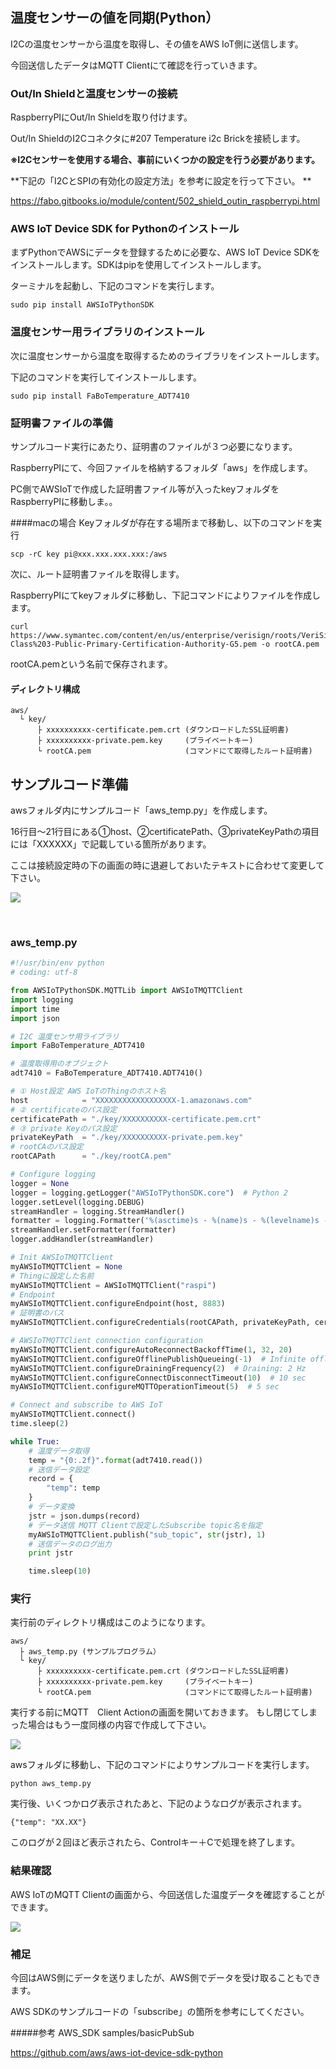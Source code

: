 
## 温度センサーの値を同期(Python）

I2Cの温度センサーから温度を取得し、その値をAWS IoT側に送信します。

今回送信したデータはMQTT Clientにて確認を行っていきます。

### Out/In Shieldと温度センサーの接続
RaspberryPIにOut/In Shieldを取り付けます。

Out/In ShieldのI2Cコネクタに#207 Temperature i2c Brickを接続します。

**※I2Cセンサーを使用する場合、事前にいくつかの設定を行う必要があります。**

**下記の「I2CとSPIの有効化の設定方法」を参考に設定を行って下さい。
**

https://fabo.gitbooks.io/module/content/502_shield_outin_raspberrypi.html

### AWS IoT Device SDK for Pythonのインストール

まずPythonでAWSにデータを登録するために必要な、AWS IoT Device SDKをインストールします。SDKはpipを使用してインストールします。

ターミナルを起動し、下記のコマンドを実行します。

```
sudo pip install AWSIoTPythonSDK
```

### 温度センサー用ライブラリのインストール
次に温度センサーから温度を取得するためのライブラリをインストールします。

下記のコマンドを実行してインストールします。

```
sudo pip install FaBoTemperature_ADT7410
```


### 証明書ファイルの準備
サンプルコード実行にあたり、証明書のファイルが３つ必要になります。

RaspberryPIにて、今回ファイルを格納するフォルダ「aws」を作成します。

PC側でAWSIoTで作成した証明書ファイル等が入ったkeyフォルダをRaspberryPIに移動しま。。

####macの場合
Keyフォルダが存在する場所まで移動し、以下のコマンドを実行
```
scp -rC key pi@xxx.xxx.xxx.xxx:/aws
```


次に、ルート証明書ファイルを取得します。

RaspberryPIにてkeyフォルダに移動し、下記コマンドによりファイルを作成します。

```
curl https://www.symantec.com/content/en/us/enterprise/verisign/roots/VeriSign-Class%203-Public-Primary-Certification-Authority-G5.pem -o rootCA.pem
```

rootCA.pemという名前で保存されます。

#### ディレクトリ構成

```
aws/
  └ key/
      ├ xxxxxxxxxx-certificate.pem.crt (ダウンロードしたSSL証明書)
      ├ xxxxxxxxxx-private.pem.key     (プライベートキー)
      └ rootCA.pem                     (コマンドにて取得したルート証明書)
```



## サンプルコード準備
awsフォルダ内にサンプルコード「aws_temp.py」を作成します。

16行目〜21行目にある①host、②certificatePath、③privateKeyPathの項目には「XXXXXX」で記載している箇所があります。


ここは接続設定時の下の画面の時に退避しておいたテキストに合わせて変更して下さい。

![](img/publish/python/publish001.png)

<br>

### aws_temp.py

```python
#!/usr/bin/env python
# coding: utf-8

from AWSIoTPythonSDK.MQTTLib import AWSIoTMQTTClient
import logging
import time
import json

# I2C 温度センサ用ライブラリ
import FaBoTemperature_ADT7410

# 温度取得用のオブジェクト
adt7410 = FaBoTemperature_ADT7410.ADT7410()

# ① Host設定 AWS IoTのThingのホスト名
host            = "XXXXXXXXXXXXXXXXXX-1.amazonaws.com"
# ② certificateのパス設定
certificatePath = "./key/XXXXXXXXXX-certificate.pem.crt"
# ③ private Keyのパス設定
privateKeyPath  = "./key/XXXXXXXXXX-private.pem.key"
# rootCAのパス設定
rootCAPath      = "./key/rootCA.pem"

# Configure logging
logger = None
logger = logging.getLogger("AWSIoTPythonSDK.core")  # Python 2
logger.setLevel(logging.DEBUG)
streamHandler = logging.StreamHandler()
formatter = logging.Formatter('%(asctime)s - %(name)s - %(levelname)s - %(message)s')
streamHandler.setFormatter(formatter)
logger.addHandler(streamHandler)

# Init AWSIoTMQTTClient
myAWSIoTMQTTClient = None
# Thingに設定した名前
myAWSIoTMQTTClient = AWSIoTMQTTClient("raspi")
# Endpoint
myAWSIoTMQTTClient.configureEndpoint(host, 8883)
# 証明書のパス
myAWSIoTMQTTClient.configureCredentials(rootCAPath, privateKeyPath, certificatePath)

# AWSIoTMQTTClient connection configuration
myAWSIoTMQTTClient.configureAutoReconnectBackoffTime(1, 32, 20)
myAWSIoTMQTTClient.configureOfflinePublishQueueing(-1)  # Infinite offline Publish queueing
myAWSIoTMQTTClient.configureDrainingFrequency(2)  # Draining: 2 Hz
myAWSIoTMQTTClient.configureConnectDisconnectTimeout(10)  # 10 sec
myAWSIoTMQTTClient.configureMQTTOperationTimeout(5)  # 5 sec

# Connect and subscribe to AWS IoT
myAWSIoTMQTTClient.connect()
time.sleep(2)

while True:
    # 温度データ取得
    temp = "{0:.2f}".format(adt7410.read())
    # 送信データ設定
    record = {
        "temp": temp
    }
    # データ変換
    jstr = json.dumps(record)
    # データ送信 MQTT Clientで設定したSubscribe topic名を指定
    myAWSIoTMQTTClient.publish("sub_topic", str(jstr), 1)
    # 送信データのログ出力
    print jstr

    time.sleep(10)

```

### 実行

実行前のディレクトリ構成はこのようになります。

```
aws/
  ├ aws_temp.py (サンプルプログラム）
  └ key/
      ├ xxxxxxxxxx-certificate.pem.crt (ダウンロードしたSSL証明書)
      ├ xxxxxxxxxx-private.pem.key     (プライベートキー)
      └ rootCA.pem                     (コマンドにて取得したルート証明書)
```

実行する前にMQTT　Client Actionの画面を開いておきます。
もし閉じてしまった場合はもう一度同様の内容で作成して下さい。

![](img/publish/python/publish002.png)


awsフォルダに移動し、下記のコマンドによりサンプルコードを実行します。

```
python aws_temp.py
```

実行後、いくつかログ表示されたあと、下記のようなログが表示されます。

```
{"temp": "XX.XX"}
```

このログが２回ほど表示されたら、Controlキー＋Cで処理を終了します。


### 結果確認

AWS IoTのMQTT Clientの画面から、今回送信した温度データを確認することができます。

![](img/publish/python/publish003.png)

### 補足
今回はAWS側にデータを送りましたが、AWS側でデータを受け取ることもできます。

AWS SDKのサンプルコードの「subscribe」の箇所を参考にしてください。

#####参考
AWS_SDK samples/basicPubSub

https://github.com/aws/aws-iot-device-sdk-python